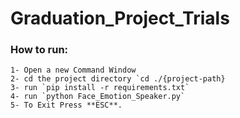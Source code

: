 # Graduation_Project_Trials
### How to run:
    1- Open a new Command Window
    2- cd the project directory `cd ./{project-path}
    3- run `pip install -r requirements.txt`
    4- run `python Face_Emotion_Speaker.py`
    5- To Exit Press **ESC**.


     
